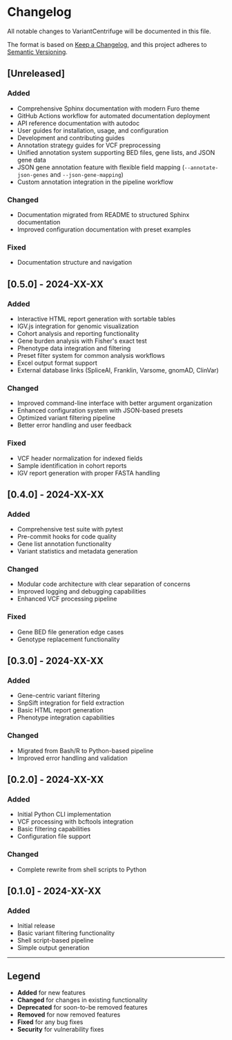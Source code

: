 # Changelog

All notable changes to VariantCentrifuge will be documented in this file.

The format is based on [Keep a Changelog](https://keepachangelog.com/en/1.0.0/),
and this project adheres to [Semantic Versioning](https://semver.org/spec/v2.0.0.html).

## [Unreleased]

### Added
- Comprehensive Sphinx documentation with modern Furo theme
- GitHub Actions workflow for automated documentation deployment
- API reference documentation with autodoc
- User guides for installation, usage, and configuration
- Development and contributing guides
- Annotation strategy guides for VCF preprocessing
- Unified annotation system supporting BED files, gene lists, and JSON gene data
- JSON gene annotation feature with flexible field mapping (`--annotate-json-genes` and `--json-gene-mapping`)
- Custom annotation integration in the pipeline workflow

### Changed
- Documentation migrated from README to structured Sphinx documentation
- Improved configuration documentation with preset examples

### Fixed
- Documentation structure and navigation

## [0.5.0] - 2024-XX-XX

### Added
- Interactive HTML report generation with sortable tables
- IGV.js integration for genomic visualization
- Cohort analysis and reporting functionality
- Gene burden analysis with Fisher's exact test
- Phenotype data integration and filtering
- Preset filter system for common analysis workflows
- Excel output format support
- External database links (SpliceAI, Franklin, Varsome, gnomAD, ClinVar)

### Changed
- Improved command-line interface with better argument organization
- Enhanced configuration system with JSON-based presets
- Optimized variant filtering pipeline
- Better error handling and user feedback

### Fixed
- VCF header normalization for indexed fields
- Sample identification in cohort reports
- IGV report generation with proper FASTA handling

## [0.4.0] - 2024-XX-XX

### Added
- Comprehensive test suite with pytest
- Pre-commit hooks for code quality
- Gene list annotation functionality
- Variant statistics and metadata generation

### Changed
- Modular code architecture with clear separation of concerns
- Improved logging and debugging capabilities
- Enhanced VCF processing pipeline

### Fixed
- Gene BED file generation edge cases
- Genotype replacement functionality

## [0.3.0] - 2024-XX-XX

### Added
- Gene-centric variant filtering
- SnpSift integration for field extraction
- Basic HTML report generation
- Phenotype integration capabilities

### Changed
- Migrated from Bash/R to Python-based pipeline
- Improved error handling and validation

## [0.2.0] - 2024-XX-XX

### Added
- Initial Python CLI implementation
- VCF processing with bcftools integration
- Basic filtering capabilities
- Configuration file support

### Changed
- Complete rewrite from shell scripts to Python

## [0.1.0] - 2024-XX-XX

### Added
- Initial release
- Basic variant filtering functionality
- Shell script-based pipeline
- Simple output generation

---

## Legend

- **Added** for new features
- **Changed** for changes in existing functionality  
- **Deprecated** for soon-to-be removed features
- **Removed** for now removed features
- **Fixed** for any bug fixes
- **Security** for vulnerability fixes